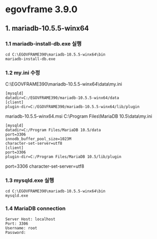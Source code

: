 # egovframe 3.9.0

## 1. mariadb-10.5.5-winx64

### 1.1 mariadb-install-db.exe 실행

```
cd C:\EGOVFRAME390\mariadb-10.5.5-winx64\bin
mariadb-install-db.exe
```

### 1.2 my.ini 수정

C:\EGOVFRAME390\mariadb-10.5.5-winx64\data\my.ini
```
[mysqld]
datadir=C:/EGOVFRAME390/mariadb-10.5.5-winx64/data
[client]
plugin-dir=C:/EGOVFRAME390/mariadb-10.5.5-winx64/lib/plugin
```

mariadb-10.5.5-winx64.msi
C:\Program Files\MariaDB 10.5\data\my.ini
```
[mysqld]
datadir=C:/Program Files/MariaDB 10.5/data
port=3306
innodb_buffer_pool_size=1023M
character-set-server=utf8
[client]
port=3306
plugin-dir=C:/Program Files/MariaDB 10.5/lib/plugin
```

port=3306
character-set-server=utf8

### 1.3 mysqld.exe 실행

```
cd C:\EGOVFRAME390\mariadb-10.5.5-winx64\bin
mysqld.exe
```

### 1.4 MariaDB connection
```
Server Host: localhost
Port: 3306
Username: root
Password:
```
